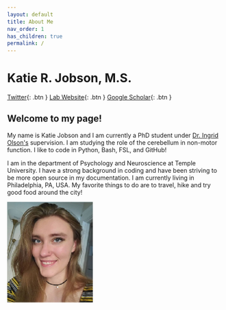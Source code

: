 ```yaml
---
layout: default
title: About Me
nav_order: 1
has_children: true
permalink: /
---
```

# Katie R. Jobson, M.S.
[Twitter](https://twitter.com/KatieJobson1){: .btn }
[Lab Website](https://sites.temple.edu/cnltu/){: .btn }
[Google Scholar](https://scholar.google.com/citations?hl=en&user=8IMopbIAAAAJ){: .btn }


## Welcome to my page!

My name is Katie Jobson and I am currently a PhD student under [Dr. Ingrid Olson's](https://sites.temple.edu/cnltu/ingrid-olson-phd/) supervision. I am studying the role of the cerebellum in non-motor function. I like to code in Python, Bash, FSL, and GitHub!

I am in the department of Psychology and Neuroscience at Temple University. I have a strong background in coding and have been striving to be more open source in my documentation. I am currently living in Philadelphia, PA, USA. My favorite things to do are to travel, hike and try good food around the city!


<img src="/assets/images/me_resize.jpg" alt="drawing" width="200"/>


